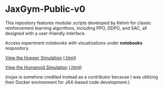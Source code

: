 # JaxGym-Public-v0

This repository features modular scripts developed by Kelvin for classic reinforcement learning algorithms, including PPO, DDPG, and SAC, all designed with a user-friendly interface.

Access experiment notebooks with visualizations under **notebooks** respository.

[View the Hopper Simulation](https://rawcdn.githack.com/KelvinzLi/JaxGym-Public-v0/b7388ddb5ba0a7a9a8fa63de1bd76f7dcc67b050/notebooks/brax/Hopper/hopper_sim.html)
[(.html)](https://github.com/KelvinzLi/JaxGym-Public-v0/blob/main/notebooks/brax/Hopper/hopper_sim.html)

[View the Humanoid Simulation](https://rawcdn.githack.com/KelvinzLi/JaxGym-Public-v0/be4391b76b25af1fbc2e5af37851bc1c389bc9a3/notebooks/brax/Humanoid/humanoid_sim.html)
[(.html)](https://github.com/KelvinzLi/JaxGym-Public-v0/blob/main/notebooks/brax/Humanoid/humanoid_sim.html)

(nvjax is somehow credited instead as a contributor because I was utilizing their Docker environment for JAX-based code development.)
